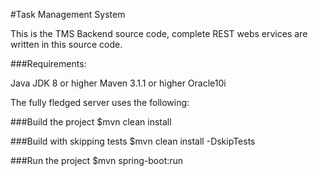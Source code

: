 #Task Management System

This is the TMS Backend source code, complete REST webs ervices are written in this source code. 


###Requirements:

Java JDK 8 or higher
Maven 3.1.1 or higher
Oracle10i


The fully fledged server uses the following:

###Build the project
$mvn clean install


###Build with skipping tests
$mvn clean install -DskipTests

###Run the project
$mvn spring-boot:run






